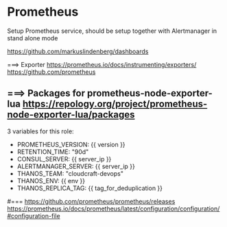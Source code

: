 Prometheus
=========

Setup Prometheus service, should be setup together with Alertmanager in stand alone mode


https://github.com/markuslindenberg/dashboards


===> Exporter
https://prometheus.io/docs/instrumenting/exporters/
https://github.com/prometheus


===> Packages for prometheus-node-exporter-lua
https://repology.org/project/prometheus-node-exporter-lua/packages
--------------


3 variables for this role:

* PROMETHEUS_VERSION: {{ version }}
* RETENTION_TIME: "90d"
* CONSUL_SERVER: {{ server_ip }}
* ALERTMANAGER_SERVER: {{ server_ip }}
* THANOS_TEAM: "cloudcraft-devops"
* THANOS_ENV: {{ env }}
* THANOS_REPLICA_TAG: {{ tag_for_deduplication }}


#===
https://github.com/prometheus/prometheus/releases
https://prometheus.io/docs/prometheus/latest/configuration/configuration/#configuration-file